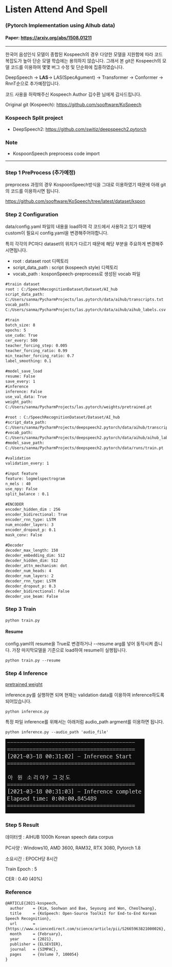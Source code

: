 # Listen Attend And Spell
### (Pytorch Implementation using AIhub data)
#### Paper: https://arxiv.org/abs/1508.01211

----
한국어 음성인식 모델이 종합된 Kospeech의 경우 다양한 모델을 지원함에 따라 코드 복잡도가 높아 단순 모델 학습에는 용의하지 않습니다. 
그래서 본 git은 Kospeech의 모델 코드를 이용하여 몇몇 버그 수정 및 단순화에 집중하였습니다.

DeepSpeech -> **LAS**-> LAS(SpecAgument) -> Transformer -> Conformer -> RnnT순으로 추가예정입니다.

코드 사용을 허락해주신 Kospeech Author 김수환 님에게 감사드립니다.

Original git (Kospeech): https://github.com/sooftware/KoSpeech

### Kospeech Split project

-  DeepSpeech2: https://github.com/switiz/deepspeech2.pytorch

### Note
 - KospoonSpeech preprocess code import

--- 
### Step 1 PreProcess (추가예정)
preprocess 과정의 경우 KospoonSpeech방식을 그대로 이용하였기 때문에 아래 git의 코드를 이용하시면 됩니다.

https://github.com/sooftware/KoSpeech/tree/latest/dataset/kspon

### Step 2 Configuration
data/config.yaml 파일의 내용을 load하여 각 코드에서 사용하고 있기 때문에 custom이 필요시 config.yaml을 변경해주어야합니다.

특히 각각의 PC마다 dataset의 위치가 다르기 때문에 해당 부분을 주요하게 변경해주시면됩니다.

- root : dataset root 디렉토리
- script_data_path : script (kospeech style) 디렉토리
- vocab_path : kosponSpeech-preprocess로 생성된 vocab 파일

``` 
#traiin dataset
root : C:/SpeechRecognitionDataset/Dataset/AI_hub
script_data_path: C:/Users/sanma/PycharmProjects/las.pytorch/data/aihub/transcripts.txt
vocab_path: C:/Users/sanma/PycharmProjects/las.pytorch/data/aihub/aihub_labels.csv

#train
batch_size: 8
epochs: 5
use_cuda: True
cer_every: 500
teacher_forcing_step: 0.005
teacher_forcing_ratio: 0.99
min_teacher_forcing_ratio: 0.7
label_smoothing: 0.1

#model_save_load
resume: False
save_every: 1
#inference
inference: False
use_val_data: True
weight_path: C:/Users/sanma/PycharmProjects/las.pytorch/weights/pretrained.pt

#root : C:/SpeechRecognitionDataset/Dataset/AI_hub
#script_data_path: C:/Users/sanma/PycharmProjects/deepspeech2.pytorch/data/aihub/transcripts.txt
#vocab_path: C:/Users/sanma/PycharmProjects/deepspeech2.pytorch/data/aihub/aihub_labels.csv
#model_save_path: C:/Users/sanma/PycharmProjects/deepspeech2.pytorch/data/runs/train.pt

#validation
validation_every: 1

#input feature
feature: logmelspectrogram
n_mels : 40
use_npy: False
split_balance : 0.1

#ENCODER
encoder_hidden_dim : 256
encoder_bidirectional: True
encoder_rnn_type: LSTM
num_encoder_layers: 3
encoder_dropout_p: 0.1
mask_conv: False

#Decoder
decoder_max_length: 150
decoder_embedding_dim: 512
decoder_hidden_dim: 512
decoder_attn_mechanism: dot
decoder_num_heads: 4
decoder_num_layers: 2
decoder_rnn_type: LSTM
decoder_dropout_p: 0.3
decoder_bidirectional: False
decoder_use_beam: False
```

### Step 3 Train

```
python train.py
```

#### Resume
config.yaml의 resume을 True로 변경하거나 --resume arg를 넣어 동작시켜 줍니다.
가장 마지막모델을 기준으로 load하여 resume이 실행됩니다.

```
python train.py --resume
```

### Step 4 Inference
[pretrained weight](https://drive.google.com/file/d/1wb5E8ViS5WKv1P8ynVXaBb7VTdWVY0iU/view?usp=sharing)

inference.py를 실행하면 되며 현재는 validation data를 이용하여 inference하도록 되어있습니다.

```
python inference.py
```
특정 파일 inference를 위해서는 아래처럼 audio_path argment를 이용하면 됩니다.
```
python inference.py --audio_path 'audio_file'
```
![img.png](img.png)

### Step 5 Result
데이터셋 : AIHUB 1000h Korean speech data corpus

PC사양 : Windows10, AMD 3600, RAM32, RTX 3080, Pytorch 1.8

소요시간 : EPOCH당 8시간

Train Epoch : 5

CER : 0.40 (40%)



### Reference

    @ARTICLE{2021-kospeech,
      author    = {Kim, Soohwan and Bae, Seyoung and Won, Cheolhwang},
      title     = {KoSpeech: Open-Source Toolkit for End-to-End Korean Speech Recognition},
      url       = {https://www.sciencedirect.com/science/article/pii/S2665963821000026},
      month     = {February},
      year      = {2021},
      publisher = {ELSEVIER},
      journal   = {SIMPAC},
      pages     = {Volume 7, 100054}
    }
